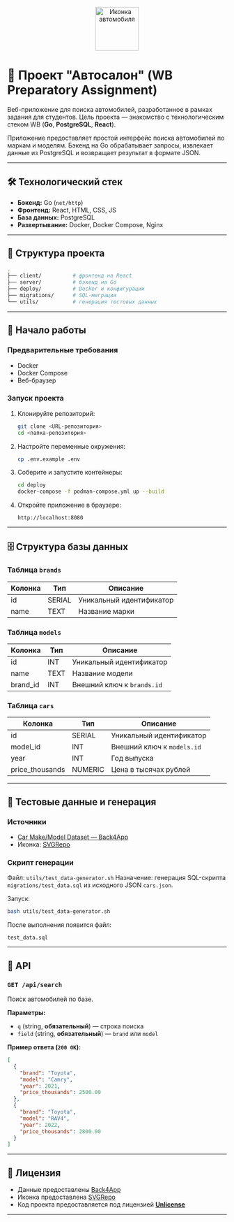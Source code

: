 <p align="center">
  <img src="https://www.svgrepo.com/show/490914/car.svg" alt="Иконка автомобиля" width="100"/>
</p>

# 🚗 Проект "Автосалон" (WB Preparatory Assignment)

Веб-приложение для поиска автомобилей, разработанное в рамках задания для студентов.
Цель проекта — знакомство с технологическим стеком WB (**Go**, **PostgreSQL**, **React**).

Приложение предоставляет простой интерфейс поиска автомобилей по маркам и моделям.
Бэкенд на Go обрабатывает запросы, извлекает данные из PostgreSQL и возвращает результат в формате JSON.

---

## 🛠 Технологический стек

- **Бэкенд:** Go (`net/http`)
- **Фронтенд:** React, HTML, CSS, JS
- **База данных:** PostgreSQL
- **Развертывание:** Docker, Docker Compose, Nginx

---

## 📂 Структура проекта

```bash
.
├── client/          # фронтенд на React
├── server/          # бэкенд на Go
├── deploy/          # Docker и конфигурации
├── migrations/      # SQL-миграции
└── utils/           # генерация тестовых данных
````

---

## 🚀 Начало работы

### Предварительные требования

* Docker
* Docker Compose
* Веб-браузер

### Запуск проекта

1. Клонируйте репозиторий:

   ```sh
   git clone <URL-репозитория>
   cd <папка-репозитория>
   ```

2. Настройте переменные окружения:

   ```sh
   cp .env.example .env
   ```

3. Соберите и запустите контейнеры:

   ```sh
   cd deploy
   docker-compose -f podman-compose.yml up --build
   ```

4. Откройте приложение в браузере:

   ```
   http://localhost:8080
   ```

---

## 🗄 Структура базы данных

### Таблица `brands`

| Колонка | Тип    | Описание                 |
| ------- | ------ | ------------------------ |
| id      | SERIAL | Уникальный идентификатор |
| name    | TEXT   | Название марки           |

### Таблица `models`

| Колонка  | Тип  | Описание                   |
| -------- | ---- | -------------------------- |
| id       | INT  | Уникальный идентификатор   |
| name     | TEXT | Название модели            |
| brand_id | INT  | Внешний ключ к `brands.id` |

### Таблица `cars`

| Колонка         | Тип     | Описание                   |
| --------------- | ------- | -------------------------- |
| id              | SERIAL  | Уникальный идентификатор   |
| model_id        | INT     | Внешний ключ к `models.id` |
| year            | INT     | Год выпуска                |
| price_thousands | NUMERIC | Цена в тысячах рублей      |

---

## 🧪 Тестовые данные и генерация

### Источники

* [Car Make/Model Dataset — Back4App](https://www.back4app.com/database/back4app/car-make-model-dataset)
* Иконка: [SVGRepo](https://www.svgrepo.com/svg/490914/car)

### Скрипт генерации

Файл: `utils/test_data-generator.sh`
Назначение: генерация SQL-скрипта `migrations/test_data.sql` из исходного JSON `cars.json`.

Запуск:

```sh
bash utils/test_data-generator.sh
```

После выполнения появится файл:

```
test_data.sql
```

---

## 🔌 API

### `GET /api/search`

Поиск автомобилей по базе.

**Параметры:**

* `q` (string, **обязательный**) — строка поиска
* `field` (string, **обязательный**) — `brand` или `model`

**Пример ответа (`200 OK`):**

```json
[
  {
    "brand": "Toyota",
    "model": "Camry",
    "year": 2021,
    "price_thousands": 2500.00
  },
  {
    "brand": "Toyota",
    "model": "RAV4",
    "year": 2022,
    "price_thousands": 2800.00
  }
]
```

---

## 📄 Лицензия

* Данные предоставлены [Back4App](https://www.back4app.com/)
* Иконка предоставлена [SVGRepo](https://www.svgrepo.com/)
* Код проекта предоставляется под лицензией **[Unlicense](https://unlicense.org/)**
---
